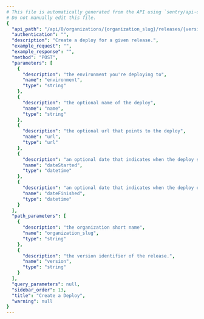 ```yaml
---
# This file is automatically generated from the API using `sentry/api-docs/generator.py.`
# Do not manually edit this file.
{
  "api_path": "/api/0/organizations/{organization_slug}/releases/{version}/deploys/", 
  "authentication": "", 
  "description": "Create a deploy for a given release.", 
  "example_request": "", 
  "example_response": "", 
  "method": "POST", 
  "parameters": [
    {
      "description": "the environment you're deploying to", 
      "name": "environment", 
      "type": "string"
    }, 
    {
      "description": "the optional name of the deploy", 
      "name": "name", 
      "type": "string"
    }, 
    {
      "description": "the optional url that points to the deploy", 
      "name": "url", 
      "type": "url"
    }, 
    {
      "description": "an optional date that indicates when the deploy started", 
      "name": "dateStarted", 
      "type": "datetime"
    }, 
    {
      "description": "an optional date that indicates when the deploy ended. If not provided, the current time is used.", 
      "name": "dateFinished", 
      "type": "datetime"
    }
  ], 
  "path_parameters": [
    {
      "description": "the organization short name", 
      "name": "organization_slug", 
      "type": "string"
    }, 
    {
      "description": "the version identifier of the release.", 
      "name": "version", 
      "type": "string"
    }
  ], 
  "query_parameters": null, 
  "sidebar_order": 13, 
  "title": "Create a Deploy", 
  "warning": null
}
---
```

